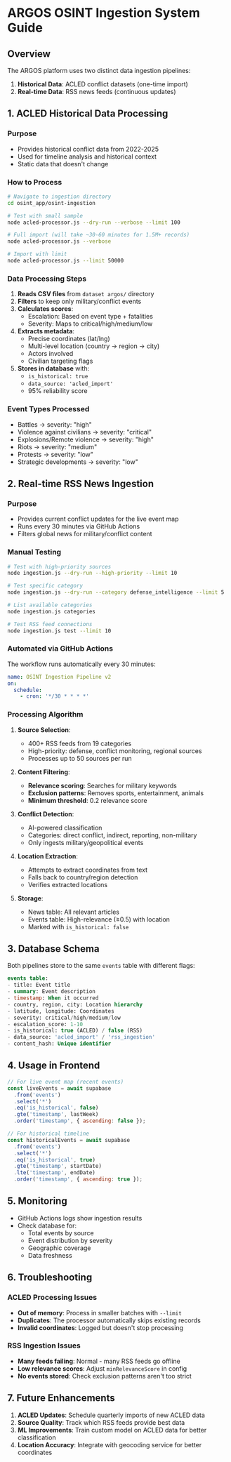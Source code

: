 # ARGOS OSINT Ingestion System Guide

## Overview

The ARGOS platform uses two distinct data ingestion pipelines:
1. **Historical Data**: ACLED conflict datasets (one-time import)
2. **Real-time Data**: RSS news feeds (continuous updates)

## 1. ACLED Historical Data Processing

### Purpose
- Provides historical conflict data from 2022-2025
- Used for timeline analysis and historical context
- Static data that doesn't change

### How to Process

```bash
# Navigate to ingestion directory
cd osint_app/osint-ingestion

# Test with small sample
node acled-processor.js --dry-run --verbose --limit 100

# Full import (will take ~30-60 minutes for 1.5M+ records)
node acled-processor.js --verbose

# Import with limit
node acled-processor.js --limit 50000
```

### Data Processing Steps

1. **Reads CSV files** from `dataset argos/` directory
2. **Filters** to keep only military/conflict events
3. **Calculates scores**:
   - Escalation: Based on event type + fatalities
   - Severity: Maps to critical/high/medium/low
4. **Extracts metadata**:
   - Precise coordinates (lat/lng)
   - Multi-level location (country → region → city)
   - Actors involved
   - Civilian targeting flags
5. **Stores in database** with:
   - `is_historical: true`
   - `data_source: 'acled_import'`
   - 95% reliability score

### Event Types Processed
- Battles → severity: "high"
- Violence against civilians → severity: "critical"
- Explosions/Remote violence → severity: "high"
- Riots → severity: "medium"
- Protests → severity: "low"
- Strategic developments → severity: "low"

## 2. Real-time RSS News Ingestion

### Purpose
- Provides current conflict updates for the live event map
- Runs every 30 minutes via GitHub Actions
- Filters global news for military/conflict content

### Manual Testing

```bash
# Test with high-priority sources
node ingestion.js --dry-run --high-priority --limit 10

# Test specific category
node ingestion.js --dry-run --category defense_intelligence --limit 5

# List available categories
node ingestion.js categories

# Test RSS feed connections
node ingestion.js test --limit 10
```

### Automated via GitHub Actions

The workflow runs automatically every 30 minutes:
```yaml
name: OSINT Ingestion Pipeline v2
on:
  schedule:
    - cron: '*/30 * * * *'
```

### Processing Algorithm

1. **Source Selection**:
   - 400+ RSS feeds from 19 categories
   - High-priority: defense, conflict monitoring, regional sources
   - Processes up to 50 sources per run

2. **Content Filtering**:
   - **Relevance scoring**: Searches for military keywords
   - **Exclusion patterns**: Removes sports, entertainment, animals
   - **Minimum threshold**: 0.2 relevance score

3. **Conflict Detection**:
   - AI-powered classification
   - Categories: direct conflict, indirect, reporting, non-military
   - Only ingests military/geopolitical events

4. **Location Extraction**:
   - Attempts to extract coordinates from text
   - Falls back to country/region detection
   - Verifies extracted locations

5. **Storage**:
   - News table: All relevant articles
   - Events table: High-relevance (≥0.5) with location
   - Marked with `is_historical: false`

## 3. Database Schema

Both pipelines store to the same `events` table with different flags:

```sql
events table:
- title: Event title
- summary: Event description
- timestamp: When it occurred
- country, region, city: Location hierarchy
- latitude, longitude: Coordinates
- severity: critical/high/medium/low
- escalation_score: 1-10
- is_historical: true (ACLED) / false (RSS)
- data_source: 'acled_import' / 'rss_ingestion'
- content_hash: Unique identifier
```

## 4. Usage in Frontend

```javascript
// For live event map (recent events)
const liveEvents = await supabase
  .from('events')
  .select('*')
  .eq('is_historical', false)
  .gte('timestamp', lastWeek)
  .order('timestamp', { ascending: false });

// For historical timeline
const historicalEvents = await supabase
  .from('events')
  .select('*')
  .eq('is_historical', true)
  .gte('timestamp', startDate)
  .lte('timestamp', endDate)
  .order('timestamp', { ascending: true });
```

## 5. Monitoring

- GitHub Actions logs show ingestion results
- Check database for:
  - Total events by source
  - Event distribution by severity
  - Geographic coverage
  - Data freshness

## 6. Troubleshooting

### ACLED Processing Issues
- **Out of memory**: Process in smaller batches with `--limit`
- **Duplicates**: The processor automatically skips existing records
- **Invalid coordinates**: Logged but doesn't stop processing

### RSS Ingestion Issues
- **Many feeds failing**: Normal - many RSS feeds go offline
- **Low relevance scores**: Adjust `minRelevanceScore` in config
- **No events stored**: Check exclusion patterns aren't too strict

## 7. Future Enhancements

1. **ACLED Updates**: Schedule quarterly imports of new ACLED data
2. **Source Quality**: Track which RSS feeds provide best data
3. **ML Improvements**: Train custom model on ACLED data for better classification
4. **Location Accuracy**: Integrate with geocoding service for better coordinates